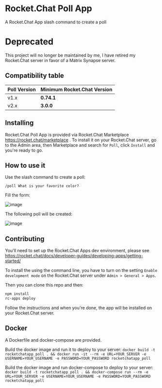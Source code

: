 # Rocket.Chat Poll App

A Rocket.Chat App slash command to create a poll

# Deprecated

This project will no longer be maintained by me, I have retired my Rocket.Chat server in favor of a Matrix Synapse server.

## Compatibility table

Poll Version | Minimum Rocket.Chat Version
------------ | -------------
v1.x | **0.74.1**
v2.x | **3.0.0**

## Installing

Rocket.Chat Poll App is provided via Rocket.Chat Marketplace https://rocket.chat/marketplace . To install it on your Rocket.Chat server, go to the Admin area, then Marketplace and search for `Poll`, click `Install` and you're ready to go.

## How to use it

Use the slash command to create a poll:

```
/poll What is your favorite color?
```

Fill the form:

![image](https://user-images.githubusercontent.com/8591547/74581666-9d3b1000-4f90-11ea-9112-7a85a771a04b.png)

The following poll will be created:

![image](https://user-images.githubusercontent.com/8591547/74581679-c065bf80-4f90-11ea-8e51-cd63b8ac7cd8.png)

## Contributing

You'll need to set up the Rocket.Chat Apps dev environment, please see https://rocket.chat/docs/developer-guides/developing-apps/getting-started/

To install the using the command line, you have to turn on the setting `Enable development mode` on the Rocket.Chat server under `Admin > General > Apps`.

Then you can clone this repo and then:

```bash
npm install
rc-apps deploy
```

Follow the instructions and when you're done, the app will be installed on your Rocket.Chat server.

## Docker
A Dockerfile and docker-compose are provided.

Build the docker image and run it to deploy to your server:
`docker build -t rocketchatapp_poll . && docker run -it --rm -e URL=YOUR_SERVER -e USERNAME=YOUR_USERNAME -e PASSWORD=YOUR_PASSWORD rocketchatapp_poll`

Build the docker image and run docker-compose to deploy to your server:
`docker build -t rocketchatapp_poll . && docker-compose run --rm -e URL=YOUR_SERVER -e USERNAME=YOUR_USERNAME -e PASSWORD=YOUR_PASSWORD rocketchatapp_poll`

